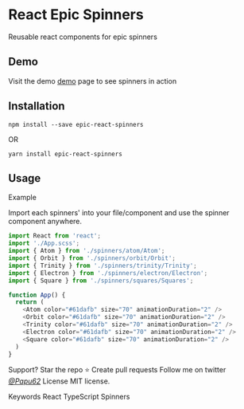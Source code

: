# React Epic Spinners

Reusable react components for epic spinners

## Demo
Visit the demo [demo](https://p4pupro.github.io/epic-react-spinners/) page to see spinners in action

## Installation
``` npm install --save epic-react-spinners ```

OR

``` yarn install epic-react-spinners ```

## Usage
Example

Import each spinners' into your file/component and use the spinner component anywhere.

```javascript
import React from 'react';
import './App.scss';
import { Atom } from './spinners/atom/Atom';
import { Orbit } from './spinners/orbit/Orbit';
import { Trinity } from './spinners/trinity/Trinity';
import { Electron } from './spinners/electron/Electron';
import { Square } from './spinners/squares/Squares';

function App() {
  return (
    <Atom color="#61dafb" size="70" animationDuration="2" />
    <Orbit color="#61dafb" size="70" animationDuration="2" />
    <Trinity color="#61dafb" size="70" animationDuration="2" />
    <Electron color="#61dafb" size="70" animationDuration="2" />
    <Square color="#61dafb" size="70" animationDuration="2" />
  )
}
```

Support?
Star the repo ⭐️
Create pull requests
Follow me on twitter [*@Papu62*](https://twitter.com/Papu62)
License
MIT license.

Keywords
    React TypeScript Spinners


